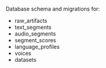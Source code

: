 Database schema and migrations for:
- raw_artifacts
- text_segments
- audio_segments
- segment_scores
- language_profiles
- voices
- datasets
